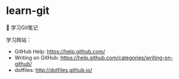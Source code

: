 # learn-git

:cherry_blossom:  学习Git笔记

学习网站：

- GitHub Help: https://help.github.com/
- Writing on GitHub: https://help.github.com/categories/writing-on-github/
- dotfiles: http://dotfiles.github.io/

